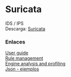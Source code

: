 # Suricata
IDS / IPS  
Descarga: [Suricata](https://suricata.io/)  

### Enlaces
[User guide](https://docs.suricata.io/en/latest/index.html)  
[Rule management](https://docs.suricata.io/en/latest/rule-management/suricata-update.html)  
[Engine analysis and profiling](https://docs.suricata.io/en/latest/configuration/suricata-yaml.html#engine-analysis-and-profiling)  
[Json - ejemplos](https://docs.suricata.io/en/latest/output/eve/eve-json-examplesjq.html)  
